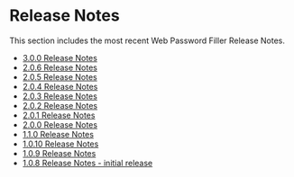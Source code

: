 [title]: # (Release Notes)
[tags]: # (web password filler)
[priority]: # (30000)

# Release Notes

This section includes the most recent Web Password Filler Release Notes.

* [3.0.0 Release Notes](3.0.0.md)
* [2.0.6 Release Notes](2.0.6.md)
* [2.0.5 Release Notes](2.0.5.md)
* [2.0.4 Release Notes](2.0.4.md)
* [2.0.3 Release Notes](2.0.3.md)
* [2.0.2 Release Notes](2.0.2.md)
* [2.0.1 Release Notes](2.0.1.md)
* [2.0.0 Release Notes](2.0.0.md)
* [1.1.0 Release Notes](1.1.0.md)
* [1.0.10 Release Notes](1.0.10.md)
* [1.0.9 Release Notes](1.0.9.md)
* [1.0.8 Release Notes - initial release](1.0.8.md)
